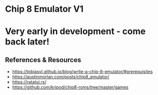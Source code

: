 # Chip 8 Emulator V1

# Very early in development - come back later!

## References & Resources

  - https://tobiasvl.github.io/blog/write-a-chip-8-emulator/#prerequisites
  - https://austinmorlan.com/posts/chip8_emulator/
  - https://ratatui.rs/
  - https://github.com/kripod/chip8-roms/tree/master/games
